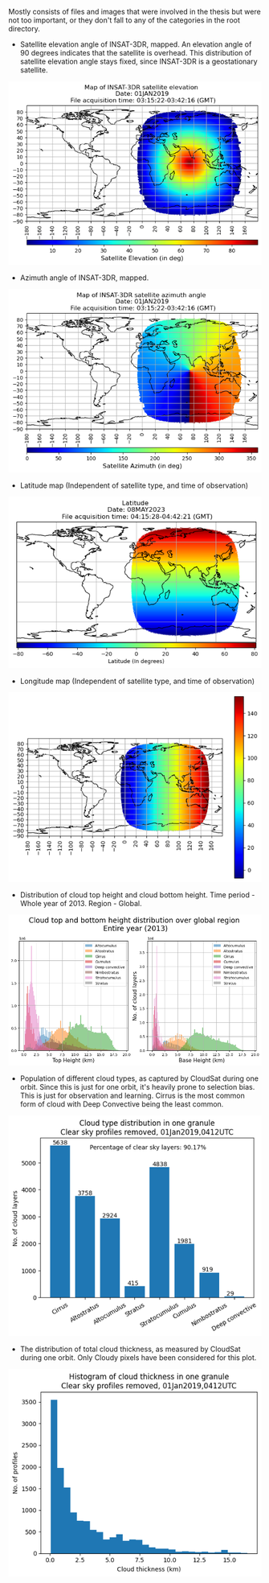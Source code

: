 Mostly consists of files and images that were involved in the thesis but were not too important, or they don't fall to any of the categories in the root directory.

- Satellite elevation angle of INSAT-3DR, mapped. An elevation angle of 90 degrees indicates that the satellite is overhead. This distribution of satellite elevation angle stays fixed, since INSAT-3DR is a geostationary satellite. 
<p align= "center">
  <img src="insat3dr_satellite_elevation_angle.png" alt="">
</p>

- Azimuth angle of INSAT-3DR, mapped.
<p align= "center">
  <img src="insat3dr_satellite_azimuth_angle.png" alt="">
</p>

- Latitude map (Independent of satellite type, and time of observation)
<p align= "center">
  <img src="images/latitude_map_new.png" alt="">
</p>

- Longitude map (Independent of satellite type, and time of observation)
  
<p align="center">
  <img src="images/longitude_map.png" alt="">
</p>

  
- Distribution of cloud top height and cloud bottom height. Time period - Whole year of 2013. Region - Global.

<p align= "center">
  <img src="image.png" alt="">
</p>

- Population of different cloud types, as captured by CloudSat during one orbit. Since this is just for one orbit, it's heavily prone to selection bias. This is just for observation and learning. Cirrus is the most common form of cloud with Deep Convective being the least common.

<p align= "center">
  <img src="images/cloud_type_population_bargraph.png" alt="">
</p>

- The distribution of total cloud thickness, as measured by CloudSat during one orbit. Only Cloudy pixels have been considered for this plot. 
<p align= "center">
  <img src="images/cloud_total_thickness_distribution_oneorbit.png" alt="">
</p>

